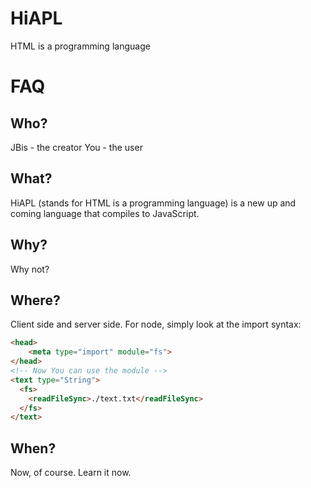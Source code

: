 # HiAPL
HTML is a programming language


# FAQ

## Who?

JBis - the creator
You - the user

## What?

HiAPL (stands for HTML is a programming language) is a new up and coming language that compiles to JavaScript.

## Why?

Why not?

## Where?

Client side and server side. For node, simply look at the import syntax:

```html
<head>
    <meta type="import" module="fs">
</head>
<!-- Now You can use the module -->
<text type="String">
  <fs>
    <readFileSync>./text.txt</readFileSync>
  </fs>
</text>
```

## When?

Now, of course. Learn it now.
